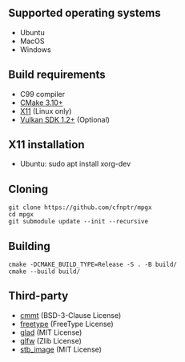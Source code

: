 ## Supported operating systems
* Ubuntu
* MacOS
* Windows

## Build requirements
* C99 compiler
* [CMake 3.10+](https://cmake.org/)
* [X11](https://www.x.org/) (Linux only)
* [Vulkan SDK 1.2+](https://vulkan.lunarg.com/) (Optional)

## X11 installation
* Ubuntu: sudo apt install xorg-dev

## Cloning
```
git clone https://github.com/cfnptr/mpgx
cd mpgx
git submodule update --init --recursive
```

## Building
```
cmake -DCMAKE_BUILD_TYPE=Release -S . -B build/
cmake --build build/
```

## Third-party
* [cmmt](https://github.com/cfnptr/cmmt/) (BSD-3-Clause License)
* [freetype](https://www.freetype.org/) (FreeType License)
* [glad](https://glad.dav1d.de/) (MIT License)
* [glfw](https://www.glfw.org/) (Zlib License)
* [stb_image](https://nothings.org/) (MIT License)
